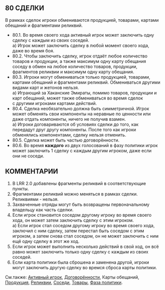80 СДЕЛКИ
---

В рамках сделок игроки обмениваются продукцией, товарами, картами обещаний и фрагментами реликвий.
* 80.1. Во время своего хода активный игрок может заключить одну сделку с каждым из своих соседей.  
  а) Игрок может заключить сделку в любой момент своего хода, даже во время боя.
* 80.2. Чтобы заключить сделку, игрок отдаёт любое количество товаров и продукции, а также максимум одну карту обещания соседу в обмен на любое количество товаров, продукции, фрагментов реликвии и максимум одну карту обещания.
* 80.3. Игроки могут обмениваться только продукцией, товарами, картами обещаний и фрагментами реликвий. Обмениваться другими видами карт и жетонов нельзя.  
  а) Играющий за Хаканские Эмираты, помимо товаров, продукции и карт обещаний, может также обмениваться во время сделок с другими игроками картами действий.
* 80.4. Сделка необязательно должна быть симметричной. Игрок может обменять свои компоненты на неравные по ценности или даже отдать компоненты, ничего не получив взамен.  
  а) Игроки договариваются об условиях сделки до того, как передадут друг другу компоненты. После того как игроки обменялись компонентами, сделку нельзя отменить.
* 80.5. Сделка может быть частью договорённости.
* 80.6. Во время **каждого** из двух голосований в фазу политики игрок может заключить 1 сделку с каждым другим игроком, даже если они не соседи.

КОММЕНТАРИИ
---
1) В LRR 2.0 добавлены фрагменты реликвий в соответствующие пункты.
2) Фрагментами реликвий можно меняться в рамках сделки. Реликвиями - нельзя.
3) Захваченные отряды могут быть возвращены первоначальному владельцу как часть сделки.
4) Если игрок становится соседом другому игроку во время своего хода, он может затем заключить сделку с этим игроком.  
  а) Если игрок стал соседом другому игроку во время своего хода, заключил с ним сделку, затем перестал быть соседом с этим игроком, а затем снова стал соседом, он не может заключить с ним ещё одну сделку в этот же ход.
5) Если игрок может выполнить несколько действий в свой ход, он всё равно может заключить только одну сделку с каждым из своих соседей.
6) Если карта политики была сброшена и заменена другой, игроки могут заключить другую сделку во времся сброса карты политики.

См.также: [Активный игрок](active_player.md), [Договорённости](deals.md), Карты обещаний, [Продукция](commodities.md), [Реликвии](relics.md), [Соседи](neigbors.md), [Товары](trade_goods.md), [Фаза политики](agenda_phase.md).
